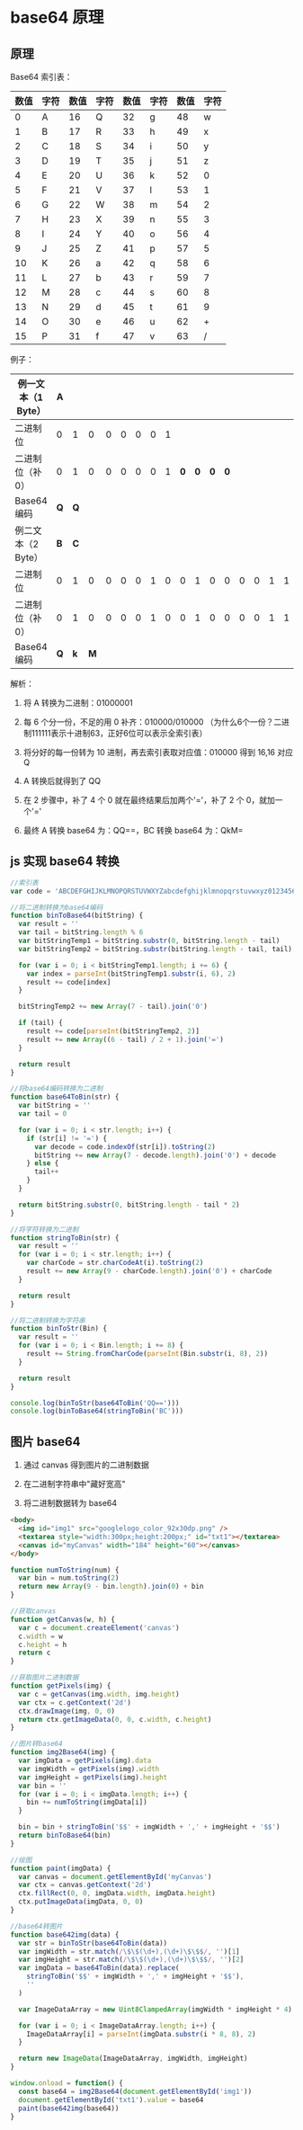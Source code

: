 # base64 原理

## 原理

Base64 索引表：

| 数值 | 字符 | 数值 | 字符 | 数值 | 字符 | 数值 | 字符 |
| ---- | ---- | ---- | ---- | ---- | ---- | ---- | ---- |
| 0    | A    | 16   | Q    | 32   | g    | 48   | w    |
| 1    | B    | 17   | R    | 33   | h    | 49   | x    |
| 2    | C    | 18   | S    | 34   | i    | 50   | y    |
| 3    | D    | 19   | T    | 35   | j    | 51   | z    |
| 4    | E    | 20   | U    | 36   | k    | 52   | 0    |
| 5    | F    | 21   | V    | 37   | l    | 53   | 1    |
| 6    | G    | 22   | W    | 38   | m    | 54   | 2    |
| 7    | H    | 23   | X    | 39   | n    | 55   | 3    |
| 8    | I    | 24   | Y    | 40   | o    | 56   | 4    |
| 9    | J    | 25   | Z    | 41   | p    | 57   | 5    |
| 10   | K    | 26   | a    | 42   | q    | 58   | 6    |
| 11   | L    | 27   | b    | 43   | r    | 59   | 7    |
| 12   | M    | 28   | c    | 44   | s    | 60   | 8    |
| 13   | N    | 29   | d    | 45   | t    | 61   | 9    |
| 14   | O    | 30   | e    | 46   | u    | 62   | +    |
| 15   | P    | 31   | f    | 47   | v    | 63   | /    |

例子：

| 例一文本（1 Byte） | **A** |       |       |      |      |      |      |      |       |       |       |       |      |      |      |      |       |       |
| ------------------ | ----- | ----- | ----- | ---- | ---- | ---- | ---- | ---- | ----- | ----- | ----- | ----- | ---- | ---- | ---- | ---- | ----- | ----- |
| 二进制位           | 0     | 1     | 0     | 0    | 0    | 0    | 0    | 1    |       |       |       |       |      |      |      |      |       |       |
| 二进制位（补 0）   | 0     | 1     | 0     | 0    | 0    | 0    | 0    | 1    | **0** | **0** | **0** | **0** |      |      |      |      |       |       |
| Base64 编码        | **Q** | **Q** |       |      |      |      |      |      |       |       |       |       |      |      |      |      |       |       |
| 例二文本（2 Byte） | **B** | **C** |       |      |      |      |      |      |       |       |       |       |      |      |      |      |       |       |
| 二进制位           | 0     | 1     | 0     | 0    | 0    | 0    | 1    | 0    | 0     | 1     | 0     | 0     | 0    | 0    | 1    | 1    |       |       |
| 二进制位（补 0）   | 0     | 1     | 0     | 0    | 0    | 0    | 1    | 0    | 0     | 1     | 0     | 0     | 0    | 0    | 1    | 1    | **0** | **0** |
| Base64 编码        | **Q** | **k** | **M** |      |      |      |      |      |       |       |       |       |      |      |      |      |       |       |

解析：

1. 将 A 转换为二进制：01000001
2. 每 6 个分一份，不足的用 0 补齐：010000/010000  （为什么6个一份？二进制111111表示十进制63，正好6位可以表示全索引表）

3. 将分好的每一份转为 10 进制，再去索引表取对应值：010000 得到 16,16 对应 Q
4. A 转换后就得到了 QQ

5. 在 2 步骤中，补了 4 个 0 就在最终结果后加两个'='，补了 2 个 0，就加一个'='
6. 最终 A 转换 base64 为：QQ==，BC 转换 base64 为：QkM=

## js 实现 base64 转换

```javascript
//索引表
var code = 'ABCDEFGHIJKLMNOPQRSTUVWXYZabcdefghijklmnopqrstuvwxyz0123456789+/'.split('')

//将二进制转换为base64编码
function binToBase64(bitString) {
  var result = ''
  var tail = bitString.length % 6
  var bitStringTemp1 = bitString.substr(0, bitString.length - tail)
  var bitStringTemp2 = bitString.substr(bitString.length - tail, tail)

  for (var i = 0; i < bitStringTemp1.length; i += 6) {
    var index = parseInt(bitStringTemp1.substr(i, 6), 2)
    result += code[index]
  }

  bitStringTemp2 += new Array(7 - tail).join('0')

  if (tail) {
    result += code[parseInt(bitStringTemp2, 2)]
    result += new Array((6 - tail) / 2 + 1).join('=')
  }

  return result
}

//将base64编码转换为二进制
function base64ToBin(str) {
  var bitString = ''
  var tail = 0

  for (var i = 0; i < str.length; i++) {
    if (str[i] != '=') {
      var decode = code.indexOf(str[i]).toString(2)
      bitString += new Array(7 - decode.length).join('0') + decode
    } else {
      tail++
    }
  }

  return bitString.substr(0, bitString.length - tail * 2)
}

//将字符转换为二进制
function stringToBin(str) {
  var result = ''
  for (var i = 0; i < str.length; i++) {
    var charCode = str.charCodeAt(i).toString(2)
    result += new Array(9 - charCode.length).join('0') + charCode
  }

  return result
}

//将二进制转换为字符串
function binToStr(Bin) {
  var result = ''
  for (var i = 0; i < Bin.length; i += 8) {
    result += String.fromCharCode(parseInt(Bin.substr(i, 8), 2))
  }

  return result
}

console.log(binToStr(base64ToBin('QQ==')))
console.log(binToBase64(stringToBin('BC')))
```

## 图片 base64

1. 通过 canvas 得到图片的二进制数据
2. 在二进制字符串中"藏好宽高"

3. 将二进制数据转为 base64

```html
<body>
  <img id="img1" src="googlelogo_color_92x30dp.png" />
  <textarea style="width:300px;height:200px;" id="txt1"></textarea>
  <canvas id="myCanvas" width="184" height="60"></canvas>
</body>
```

```javascript
function numToString(num) {
  var bin = num.toString(2)
  return new Array(9 - bin.length).join(0) + bin
}

//获取canvas
function getCanvas(w, h) {
  var c = document.createElement('canvas')
  c.width = w
  c.height = h
  return c
}

//获取图片二进制数据
function getPixels(img) {
  var c = getCanvas(img.width, img.height)
  var ctx = c.getContext('2d')
  ctx.drawImage(img, 0, 0)
  return ctx.getImageData(0, 0, c.width, c.height)
}

//图片转base64
function img2Base64(img) {
  var imgData = getPixels(img).data
  var imgWidth = getPixels(img).width
  var imgHeight = getPixels(img).height
  var bin = ''
  for (var i = 0; i < imgData.length; i++) {
    bin += numToString(imgData[i])
  }

  bin = bin + stringToBin('$$' + imgWidth + ',' + imgHeight + '$$')
  return binToBase64(bin)
}

//绘图
function paint(imgData) {
  var canvas = document.getElementById('myCanvas')
  var ctx = canvas.getContext('2d')
  ctx.fillRect(0, 0, imgData.width, imgData.height)
  ctx.putImageData(imgData, 0, 0)
}

//base64转图片
function base642img(data) {
  var str = binToStr(base64ToBin(data))
  var imgWidth = str.match(/\$\$(\d+),(\d+)\$\$$/, '')[1]
  var imgHeight = str.match(/\$\$(\d+),(\d+)\$\$$/, '')[2]
  var imgData = base64ToBin(data).replace(
    stringToBin('$$' + imgWidth + ',' + imgHeight + '$$'),
    ''
  )

  var ImageDataArray = new Uint8ClampedArray(imgWidth * imgHeight * 4)

  for (var i = 0; i < ImageDataArray.length; i++) {
    ImageDataArray[i] = parseInt(imgData.substr(i * 8, 8), 2)
  }

  return new ImageData(ImageDataArray, imgWidth, imgHeight)
}

window.onload = function() {
  const base64 = img2Base64(document.getElementById('img1'))
  document.getElementById('txt1').value = base64
  paint(base642img(base64))
}
```
